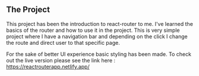 ## The Project

This project has been the introduction to react-router to me. I've learned the basics of the router and how to use it in the project. This is very simple project where I have a navigation bar and depending on the click I change the route and direct user to that specific page.

For the sake of better UI experience basic styling has been made. To check out the live version please see the link here : https://reactrouterapp.netlify.app/
